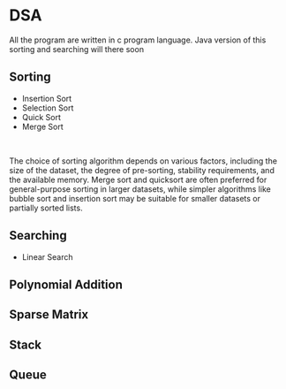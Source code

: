 # DSA

All the program are written in c program language. Java version of this sorting and searching will there soon


## Sorting 
* Insertion Sort
* Selection Sort
* Quick Sort
* Merge Sort
<br>
<p>

The choice of sorting algorithm depends on various factors, including the size of the dataset, the degree of pre-sorting, stability requirements, and the available memory. Merge sort and quicksort are often preferred for general-purpose sorting in larger datasets, while simpler algorithms like bubble sort and insertion sort may be suitable for smaller datasets or partially sorted lists.

</p>

## Searching
* Linear Search

## Polynomial Addition

## Sparse Matrix

## Stack

## Queue